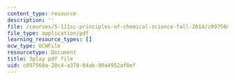 ```yaml
---
content_type: resource
description: ''
file: /courses/5-111sc-principles-of-chemical-science-fall-2014/c097560a20c4a37804ab90a4952af8ef_S5UKjrfJiL8.pdf
file_type: application/pdf
learning_resource_types: []
ocw_type: OCWFile
resourcetype: Document
title: 3play pdf file
uid: c097560a-20c4-a378-04ab-90a4952af8ef
---
```

